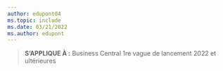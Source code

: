 ```yaml
---
author: edupont04
ms.topic: include
ms.date: 03/21/2022
ms.author: edupont
---
```

> **S’APPLIQUE À :** Business Central 1re vague de lancement 2022 et ultérieures